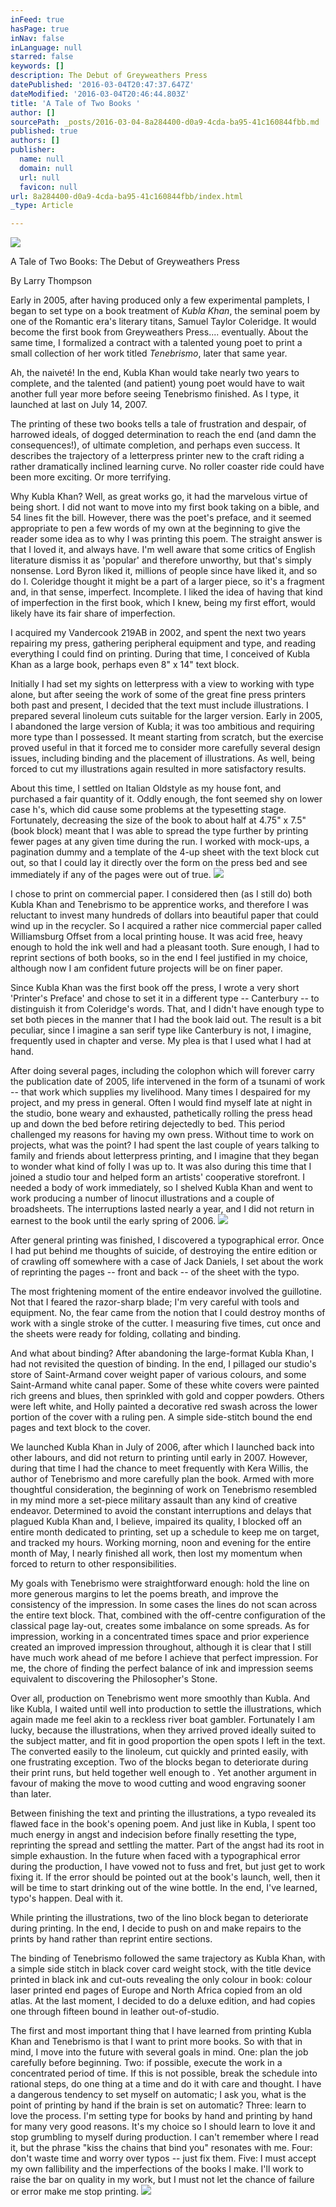 ```yaml
---
inFeed: true
hasPage: true
inNav: false
inLanguage: null
starred: false
keywords: []
description: The Debut of Greyweathers Press
datePublished: '2016-03-04T20:47:37.647Z'
dateModified: '2016-03-04T20:46:44.803Z'
title: 'A Tale of Two Books '
author: []
sourcePath: _posts/2016-03-04-8a284400-d0a9-4cda-ba95-41c160844fbb.md
published: true
authors: []
publisher:
  name: null
  domain: null
  url: null
  favicon: null
url: 8a284400-d0a9-4cda-ba95-41c160844fbb/index.html
_type: Article

---
```

![](https://the-grid-user-content.s3-us-west-2.amazonaws.com/1205ae8a-c699-4a0a-9053-ad889e1f1e1e.jpg)

A Tale of Two Books: The Debut of Greyweathers Press

By Larry Thompson

Early in 2005, after having produced only a few experimental pamplets, I began to set type on a book treatment of _Kubla Khan_, the seminal poem by one of the Romantic era's literary titans, Samuel Taylor Coleridge. It would become the first book from Greyweathers Press.... eventually. About the same time, I formalized a contract with a talented young poet to print a small collection of her work titled _Tenebrismo_, later that same year.

Ah, the naiveté! In the end, Kubla Khan would take nearly two years to complete, and the talented (and patient) young poet would have to wait another full year more before seeing Tenebrismo finished. As I type, it launched at last on July 14, 2007\.

The printing of these two books tells a tale of frustration and despair, of harrowed ideals, of dogged determination to reach the end (and damn the consequences!), of ultimate completion, and perhaps even success. It describes the trajectory of a letterpress printer new to the craft riding a rather dramatically inclined learning curve. No roller coaster ride could have been more exciting. Or more terrifying.

Why Kubla Khan? Well, as great works go, it had the marvelous virtue of being short. I did not want to move into my first book taking on a bible, and 54 lines fit the bill. However, there was the poet's preface, and it seemed appropriate to pen a few words of my own at the beginning to give the reader some idea as to why I was printing this poem. The straight answer is that I loved it, and always have. I'm well aware that some critics of English literature dismiss it as 'popular' and therefore unworthy, but that's simply nonsense. Lord Byron liked it, millions of people since have liked it, and so do I. Coleridge thought it might be a part of a larger piece, so it's a fragment and, in that sense, imperfect. Incomplete. I liked the idea of having that kind of imperfection in the first book, which I knew, being my first effort, would likely have its fair share of imperfection.

I acquired my Vandercook 219AB in 2002, and spent the next two years repairing my press, gathering peripheral equipment and type, and reading everything I could find on printing. During that time, I conceived of Kubla Khan as a large book, perhaps even 8" x 14" text block.

Initially I had set my sights on letterpress with a view to working with type alone, but after seeing the work of some of the great fine press printers both past and present, I decided that the text must include illustrations. I prepared several linoleum cuts suitable for the larger version. Early in 2005, I abandoned the large version of Kubla; it was too ambitious and requiring more type than I possessed. It meant starting from scratch, but the exercise proved useful in that it forced me to consider more carefully several design issues, including binding and the placement of illustrations. As well, being forced to cut my illustrations again resulted in more satisfactory results.

About this time, I settled on Italian Oldstyle as my house font, and purchased a fair quantity of it. Oddly enough, the font seemed shy on lower case h's, which did cause some problems at the typesetting stage. Fortunately, decreasing the size of the book to about half at 4.75" x 7.5" (book block) meant that I was able to spread the type further by printing fewer pages at any given time during the run. I worked with mock-ups, a pagination dummy and a template of the 4-up sheet with the text block cut out, so that I could lay it directly over the form on the press bed and see immediately if any of the pages were out of true.
![](https://the-grid-user-content.s3-us-west-2.amazonaws.com/e388b8c5-7703-4611-b3ab-e6b307559d38.jpg)

I chose to print on commercial paper. I considered then (as I still do) both Kubla Khan and Tenebrismo to be apprentice works, and therefore I was reluctant to invest many hundreds of dollars into beautiful paper that could wind up in the recycler. So I acquired a rather nice commercial paper called Williamsburg Offset from a local printing house. It was acid free, heavy enough to hold the ink well and had a pleasant tooth. Sure enough, I had to reprint sections of both books, so in the end I feel justified in my choice, although now I am confident future projects will be on finer paper.

Since Kubla Khan was the first book off the press, I wrote a very short 'Printer's Preface' and chose to set it in a different type -- Canterbury -- to distinguish it from Coleridge's words. That, and I didn't have enough type to set both pieces in the manner that I had the book laid out. The result is a bit peculiar, since I imagine a san serif type like Canterbury is not, I imagine, frequently used in chapter and verse. My plea is that I used what I had at hand.

After doing several pages, including the colophon which will forever carry the publication date of 2005, life intervened in the form of a tsunami of work -- that work which supplies my livelihood. Many times I despaired for my project, and my press in general. Often I would find myself late at night in the studio, bone weary and exhausted, pathetically rolling the press head up and down the bed before retiring dejectedly to bed. This period challenged my reasons for having my own press. Without time to work on projects, what was the point? I had spent the last couple of years talking to family and friends about letterpress printing, and I imagine that they began to wonder what kind of folly I was up to. It was also during this time that I joined a studio tour and helped form an artists' cooperative storefront. I needed a body of work immediately, so I shelved Kubla Khan and went to work producing a number of linocut illustrations and a couple of broadsheets. The interruptions lasted nearly a year, and I did not return in earnest to the book until the early spring of 2006\.
![](https://the-grid-user-content.s3-us-west-2.amazonaws.com/a684ef01-d9ce-481e-9425-f71c3649d003.jpg)

After general printing was finished, I discovered a typographical error. Once I had put behind me thoughts of suicide, of destroying the entire edition or of crawling off somewhere with a case of Jack Daniels, I set about the work of reprinting the pages -- front and back -- of the sheet with the typo.

The most frightening moment of the entire endeavor involved the guillotine. Not that I feared the razor-sharp blade; I'm very careful with tools and equipment. No, the fear came from the notion that I could destroy months of work with a single stroke of the cutter. I measuring five times, cut once and the sheets were ready for folding, collating and binding.

And what about binding? After abandoning the large-format Kubla Khan, I had not revisited the question of binding. In the end, I pillaged our studio's store of Saint-Armand cover weight paper of various colours, and some Saint-Armand white canal paper. Some of these white covers were painted rich greens and blues, then sprinkled with gold and copper powders. Others were left white, and Holly painted a decorative red swash across the lower portion of the cover with a ruling pen. A simple side-stitch bound the end pages and text block to the cover.

We launched Kubla Khan in July of 2006, after which I launched back into other labours, and did not return to printing until early in 2007\. However, during that time I had the chance to meet frequently with Kera Willis, the author of Tenebrismo and more carefully plan the book. Armed with more thoughtful consideration, the beginning of work on Tenebrismo resembled in my mind more a set-piece military assault than any kind of creative endeavor. Determined to avoid the constant interruptions and delays that plagued Kubla Khan and, I believe, impaired its quality, I blocked off an entire month dedicated to printing, set up a schedule to keep me on target, and tracked my hours. Working morning, noon and evening for the entire month of May, I nearly finished all work, then lost my momentum when forced to return to other responsibilities.

My goals with Tenebrismo were straightforward enough: hold the line on more generous margins to let the poems breath, and improve the consistency of the impression. In some cases the lines do not scan across the entire text block. That, combined with the off-centre configuration of the classical page lay-out, creates some imbalance on some spreads. As for impression, working in a concentrated times space and prior experience created an improved impression throughout, although it is clear that I still have much work ahead of me before I achieve that perfect impression. For me, the chore of finding the perfect balance of ink and impression seems equivalent to discovering the Philosopher's Stone.

Over all, production on Tenebrismo went more smoothly than Kubla. And like Kubla, I waited until well into production to settle the illustrations, which again made me feel akin to a reckless river boat gambler. Fortunately I am lucky, because the illustrations, when they arrived proved ideally suited to the subject matter, and fit in good proportion the open spots I left in the text. The converted easily to the linoleum, cut quickly and printed easily, with one frustrating exception. Two of the blocks began to deteriorate during their print runs, but held together well enough to . Yet another argument in favour of making the move to wood cutting and wood engraving sooner than later.

Between finishing the text and printing the illustrations, a typo revealed its flawed face in the book's opening poem. And just like in Kubla, I spent too much energy in angst and indecision before finally resetting the type, reprinting the spread and settling the matter. Part of the angst had its root in simple exhaustion. In the future when faced with a typographical error during the production, I have vowed not to fuss and fret, but just get to work fixing it. If the error should be pointed out at the book's launch, well, then it will be time to start drinking out of the wine bottle. In the end, I've learned, typo's happen. Deal with it.

While printing the illustrations, two of the lino block began to deteriorate during printing. In the end, I decide to push on and make repairs to the prints by hand rather than reprint entire sections.

The binding of Tenebrismo followed the same trajectory as Kubla Khan, with a simple side stitch in black cover card weight stock, with the title device printed in black ink and cut-outs revealing the only colour in book: colour laser printed end pages of Europe and North Africa copied from an old atlas. At the last moment, I decided to do a deluxe edition, and had copies one through fifteen bound in leather out-of-studio.

The first and most important thing that I have learned from printing Kubla Khan and Tenebrismo is that I want to print more books. So with that in mind, I move into the future with several goals in mind. One: plan the job carefully before beginning. Two: if possible, execute the work in a concentrated period of time. If this is not possible, break the schedule into rational steps, do one thing at a time and do it with care and thought. I have a dangerous tendency to set myself on automatic; I ask you, what is the point of printing by hand if the brain is set on automatic? Three: learn to love the process. I'm setting type for books by hand and printing by hand for many very good reasons. It's my choice so I should learn to love it and stop grumbling to myself during production. I can't remember where I read it, but the phrase "kiss the chains that bind you" resonates with me. Four: don't waste time and worry over typos -- just fix them. Five: I must accept my own fallibility and the imperfections of the books I make. I'll work to raise the bar on quality in my work, but I must not let the chance of failure or error make me stop printing.
![](https://the-grid-user-content.s3-us-west-2.amazonaws.com/a04245bd-165b-428e-b412-5bfe76d4b563.jpg)